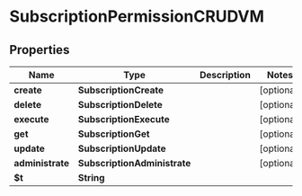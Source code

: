 

# SubscriptionPermissionCRUDVM


## Properties

| Name | Type | Description | Notes |
|------------ | ------------- | ------------- | -------------|
|**create** | **SubscriptionCreate** |  |  [optional] |
|**delete** | **SubscriptionDelete** |  |  [optional] |
|**execute** | **SubscriptionExecute** |  |  [optional] |
|**get** | **SubscriptionGet** |  |  [optional] |
|**update** | **SubscriptionUpdate** |  |  [optional] |
|**administrate** | **SubscriptionAdministrate** |  |  [optional] |
|**$t** | **String** |  |  |



